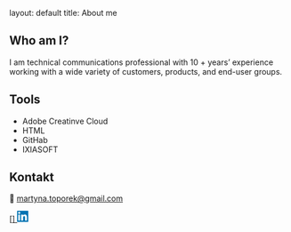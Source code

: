 layout: default
title: About me

## Who am I?
I am technical communications professional with 10 + years’ experience working with a wide variety of customers, products, and end-user groups. 

## Tools
- Adobe Creatinve Cloud
- HTML
- GitHab
- IXIASOFT

## Kontakt
📨 martyna.toporek@gmail.com


<p align="left">
  [<a href="https://www.linkedin.com/in/martyna-toporek-a72237153/" target="_blank">]
    <img src="images/LinkedIn_logo.png" alt="LinkedIn" width="20" height="20" />
  </a> 
 </p>
